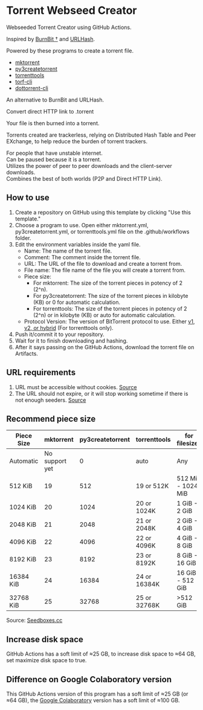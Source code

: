 # Torrent Webseed Creator
Webseeded Torrent Creator using GitHub Actions.

Inspired by [BurnBit †](https://web.archive.org/web/20160304022643/http://burnbit.com/) and [URLHash](http://www.urlhash.com/).

Powered by these programs to create a torrent file.
* [mktorrent](https://github.com/pobrn/mktorrent)
* [py3createtorrent](https://github.com/rsnitsch/py3createtorrent)
* [torrenttools](https://github.com/fbdtemme/torrenttools)
* [torf-cli](https://github.com/rndusr/torf-cli)
* [dottorrent-cli](https://github.com/kz26/dottorrent-cli)

An alternative to BurnBit and URLHash.

Convert direct HTTP link to .torrent

Your file is then burned into a torrent.

Torrents created are trackerless, relying on Distributed Hash Table and Peer EXchange, to help reduce the burden of torrent trackers.

For people that have unstable internet.\
Can be paused because it is a torrent.\
Utilizes the power of peer to peer downloads and the client-server downloads.\
Combines the best of both worlds (P2P and Direct HTTP Link).

## How to use
1. Create a repository on GitHub using this template by clicking "Use this template."
2. Choose a program to use. Open either mktorrent.yml, py3createtorrent.yml, or torrenttools.yml file on the .github/workflows folder.
3. Edit the environment variables inside the yaml file.
   * Name: The name of the torrent file.
   * Comment: The comment inside the torrent file.
   * URL: The URL of the file to download and create a torrent from.
   * File name: The file name of the file you will create a torrent from.
   * Piece size:
     * For mktorrent: The size of the torrent pieces in potency of 2 (2^n).
     * For py3createtorrent: The size of the torrent pieces in kilobyte (KB) or 0 for automatic calculation.
     * For torrenttools: The size of the torrent pieces in potency of 2 (2^n) or in kilobyte (KB) or auto for automatic calculation.
   * Protocol Version: The version of BitTorrent protocol to use. Either [v1](https://www.bittorrent.org/beps/bep_0003.html), [v2, or hybrid](https://www.bittorrent.org/beps/bep_0052.html) (For torrenttools only).
4. Push it/commit it to your repository.
5. Wait for it to finish downloading and hashing.
6. After it says passing on the GitHub Actions, download the torrent file on Artifacts.

## URL requirements
1. URL must be accessible without cookies. [Source](http://www.urlhash.com/)
2. The URL should not expire, or it will stop working sometime if there is not enough seeders. [Source](https://web.archive.org/web/20160310075751/http://burnbit.com/faq#httpseeds)

## Recommend piece size
| Piece Size | mktorrent      | py3createtorrent | torrenttools | for filesizes      |
|------------|----------------|------------------|--------------|--------------------|
| Automatic  | No support yet | 0                | auto         | Any                |
| 512 KiB    | 19             | 512              | 19 or 512K   | 512 MiB - 1024 MiB |
| 1024 KiB   | 20             | 1024             | 20 or 1024K  | 1 GiB - 2 GiB      |
| 2048 KiB   | 21             | 2048             | 21 or 2048K  | 2 GiB - 4 GiB      |
| 4096 KiB   | 22             | 4096             | 22 or 4096K  | 4 GiB - 8 GiB      |
| 8192 KiB   | 23             | 8192             | 23 or  8192K | 8 GiB - 16 GiB     |
| 16384 KiB  | 24             | 16384            | 24 or 16384K | 16 GiB - 512 GiB   |
| 32768 KiB  | 25             | 32768            | 25 or 32768K | >512 GiB           |

Source: [Seedboxes.cc](https://community.seedboxes.cc/articles/how-to-create-a-torrent-via-the-command-line)

## Increase disk space
GitHub Actions has a soft limit of ≈25 GB, to increase disk space to ≈64 GB, set maximize disk space to true.

## Difference on Google Colaboratory version
This GitHub Actions version of this program has a soft limit of ≈25 GB (or ≈64 GB), the [Google Colaboratory](https://github.com/AnimMouse/torrent-webseed-creator-colab) version has a soft limit of ≈100 GB.
